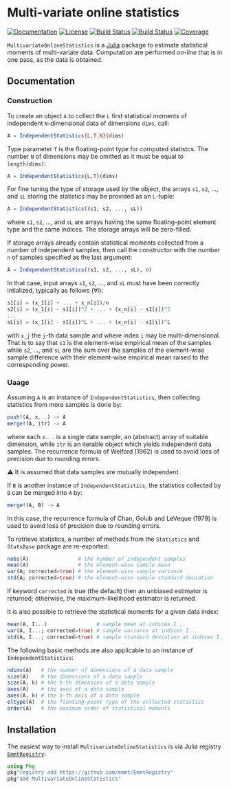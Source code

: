 # Multi-variate online statistics

[![Documentation][doc-dev-img]][doc-dev-url]
[![License][license-img]][license-url]
[![Build Status][github-ci-img]][github-ci-url]
[![Build Status][appveyor-img]][appveyor-url]
[![Coverage][coveralls-img]][coveralls-url]

`MultivariateOnlineStatistics` is a [Julia](http://julialang.org/) package to
estimate statistical moments of multi-variate data.  Computation are performed
*on-line* that is in one pass, as the data is obtained.


## Documentation

### Construction

To create an object `A` to collect the `L` first statistical moments of
independent `N`-dimensional data of dimensions `dims`, call:

```julia
A = IndependentStatistics{L,T,N}(dims)
```

Type parameter `T` is the floating-point type for computed statistcs.  The
number `N` of dimensions may be omitted as it must be equal to `length(dims)`:

```julia
A = IndependentStatistics{L,T}(dims)
```

For fine tuning the type of storage used by the object, the arrays `s1`, `s2`,
..., and `sL` storing the statistics may be provided as an `L`-tuple:

```julia
A = IndependentStatistics((s1, s2, ..., sL))
```

where `s1`, `s2`, ..., and `sL` are arrays having the same floating-point
element type and the same indices.  The storage arrays will be zero-filled.

If storage arrays already contain statistical moments collected from a number
of independent samples, then call the constructor with the number `n` of
samples specified as the last argument:

```julia
A = IndependentStatistics((s1, s2, ..., sL), n)
```

In that case, input arrays `s1`, `s2`, ..., and `sL` must have been correctly
intialized, typically as follows (∀i):

 ```julia
s1[i] = (x_1[i] + ... + x_n[i])/n
s2[i] = (x_1[i] - s1[i])^2 + ... + (x_n[i] - s1[i])^2
...
sL[i] = (x_1[i] - s1[i])^L + ... + (x_n[i] - s1[i])^L
```

with `x_j` the `j`-th data sample and where index `i` may be multi-dimensional.
That is to say that `s1` is the element-wise empirical mean of the samples
while `s2`, ..., and `sL` are the sum over the samples of the element-wise
sample difference with their element-wise empirical mean raised to the
corresponding power.


### Uaage

Assuming `A` is an instance of `IndependentStatistics`, then collecting
statistics from more samples is done by:

```julia
push!(A, x...) -> A
merge!(A, itr) -> A
```

where each `x...` is a single data sample, an (abstract) array of suitable
dimension, while `itr` is an iterable object which yields independent data
samples.  The recurrence formula of Welford (1962) is used to avoid loss of
precision due to rounding errors.

:warning: It is assumed that data samples are mutually independent.

If `B` is another instance of `IndependentStatistics`, the statistics collected
by `B` can be merged into `A` by:

```julia
merge!(A, B) -> A
```

In this case, the recurrence formula of Chan, Golub and LeVeque (1979) is used
to avoid loss of precision due to rounding errors.

To retrieve statistics, a number of methods from the `Statistics` and
`StatsBase` package are re-exported:

```julia
nobs(A)                # the number of independent samples
mean(A)                # the element-wise sample mean
var(A; corrected=true) # the element-wise sample variance
std(A; corrected=true) # the element-wise sample standard deviation
```

If keyword `corrected` is true (the default) then an unbiased estimator is
returned; otherwise, the maximum-likelihood estimator is returned.

It is also possible to retrieve the statistical moments for a given data index:

```julia
mean(A, I...)                # sample mean at indices I...
var(A, I...; corrected=true) # sample variance at indices I...
std(A, I...; corrected=true) # sample standard deviation at indices I...
```

The following basic methods are also applicable to an instance of
`IndependentStatistics`:

```julia
ndims(A)   # the number of dimensions of a data sample
size(A)    # the dimensions of a data sample
size(A, k) # the k-th dimension of a data sample
axes(A)    # the axes of a data sample
axes(A, k) # the k-th axis of a data sample
eltype(A)  # the floating-point type of the collected statistics
order(A)   # the maximum order of statistical moments
```


## Installation

The easiest way to install `MultivariateOnlineStatistics` is via Julia registry
[`EmmtRegistry`](https://github.com/emmt/EmmtRegistry):

```julia
using Pkg
pkg"registry add https://github.com/emmt/EmmtRegistry"
pkg"add MultivariateOnlineStatistics"
```


[doc-stable-img]: https://img.shields.io/badge/docs-stable-blue.svg
[doc-stable-url]: https://emmt.github.io/MultivariateOnlineStatistics.jl/stable

[doc-dev-img]: https://img.shields.io/badge/docs-dev-blue.svg
[doc-dev-url]: https://emmt.github.io/MultivariateOnlineStatistics.jl/dev

[license-url]: ./LICENSE.md
[license-img]: http://img.shields.io/badge/license-MIT-brightgreen.svg?style=flat

[github-ci-img]: https://github.com/emmt/MultivariateOnlineStatistics.jl/actions/workflows/CI.yml/badge.svg?branch=master
[github-ci-url]: https://github.com/emmt/MultivariateOnlineStatistics.jl/actions/workflows/CI.yml?query=branch%3Amaster

[appveyor-img]: https://ci.appveyor.com/api/projects/status/github/emmt/MultivariateOnlineStatistics.jl?branch=master
[appveyor-url]: https://ci.appveyor.com/project/emmt/MultivariateOnlineStatistics-jl/branch/master

[coveralls-img]: https://coveralls.io/repos/emmt/MultivariateOnlineStatistics.jl/badge.svg?branch=master&service=github
[coveralls-url]: https://coveralls.io/github/emmt/MultivariateOnlineStatistics.jl?branch=master

[codecov-img]: http://codecov.io/github/emmt/MultivariateOnlineStatistics.jl/coverage.svg?branch=master
[codecov-url]: http://codecov.io/github/emmt/MultivariateOnlineStatistics.jl?branch=master
